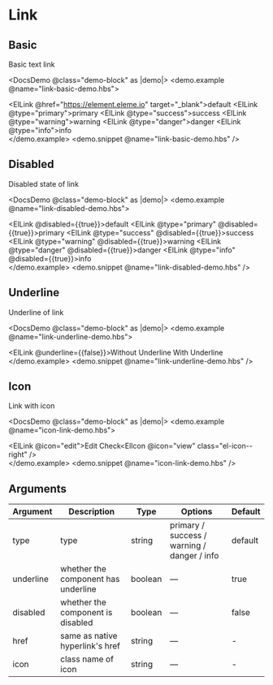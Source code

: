 <!-- markdownlint-disable MD033 -->

# Link

## Basic

Basic text link

<DocsDemo @class="demo-block" as |demo|>
    <demo.example @name="link-basic-demo.hbs">
        <div>
            <ElLink @href="https://element.eleme.io" target="_blank">default</ElLink>
            <ElLink @type="primary">primary</ElLink>
            <ElLink @type="success">success</ElLink>
            <ElLink @type="warning">warning</ElLink>
            <ElLink @type="danger">danger</ElLink>
            <ElLink @type="info">info</ElLink>
        </div>
    </demo.example>
    <demo.snippet @name="link-basic-demo.hbs" />
</DocsDemo>

## Disabled

Disabled state of link

<DocsDemo @class="demo-block" as |demo|>
    <demo.example @name="link-disabled-demo.hbs">
        <div>
            <ElLink @disabled={{true}}>default</ElLink>
            <ElLink @type="primary" @disabled={{true}}>primary</ElLink>
            <ElLink @type="success" @disabled={{true}}>success</ElLink>
            <ElLink @type="warning" @disabled={{true}}>warning</ElLink>
            <ElLink @type="danger" @disabled={{true}}>danger</ElLink>
            <ElLink @type="info" @disabled={{true}}>info</ElLink>
        </div>
    </demo.example>
    <demo.snippet @name="link-disabled-demo.hbs" />
</DocsDemo>

## Underline

Underline of link

<DocsDemo @class="demo-block" as |demo|>
    <demo.example @name="link-underline-demo.hbs">
        <div>
            <ElLink @underline={{false}}>Without Underline</ElLink>
            <ElLink>With Underline</ElLink>
        </div>
    </demo.example>
    <demo.snippet @name="link-underline-demo.hbs" />
</DocsDemo>

## Icon

Link with icon

<DocsDemo @class="demo-block" as |demo|>
    <demo.example @name="icon-link-demo.hbs">
        <div>
            <ElLink @icon="edit">Edit</ElLink>
            <ElLink>Check<ElIcon @icon="view" class="el-icon--right" /></ElLink>
        </div>
    </demo.example>
    <demo.snippet @name="icon-link-demo.hbs" />
</DocsDemo>

## Arguments

| Argument  | Description                         | Type    | Options                                     | Default |
| --------- | ----------------------------------- | ------- | ------------------------------------------- | ------- |
| type      | type                                | string  | primary / success / warning / danger / info | default |
| underline | whether the component has underline | boolean | —                                           | true    |
| disabled  | whether the component is disabled   | boolean | —                                           | false   |
| href      | same as native hyperlink's href     | string  | —                                           | -       |
| icon      | class name of icon                  | string  | —                                           | -       |
